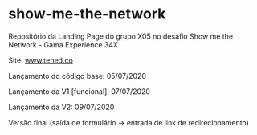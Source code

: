 # show-me-the-network
Repositório da Landing Page do grupo X05 no desafio Show me the Network - Gama Experience 34X

Site: www.tened.co

Lançamento do código base: 05/07/2020

Lançamento da V1 [funcional]:  07/07/2020

Lançamento da V2: 09/07/2020

Versão final (saída de formulário -> entrada de link de redirecionamento)
